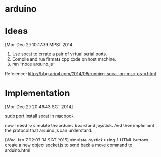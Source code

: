 arduino
=======

Ideas
=====
[Mon Dec 29 10:17:39 MPST 2014]
1. Use socat to create a pair of virtual serial ports.
2. Compile and run firmata cpp code on host machine.
3. run "node arduino.js"

Reference:
http://blog.aripd.com/2014/08/running-socat-on-mac-os-x.html

Implementation
==============

[Mon Dec 29 20:46:43 SGT 2014]

sudo port install socat in macbook.

now I need to simulate the arduino board and joystick.
And then implement the protocol that arduino.js can understand.

[Wed Jan  7 02:07:34 SGT 2015]
simulate joystick using 4 HTML buttons. 
create a new object socket.js to send back a move command to arduino.html


